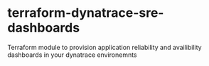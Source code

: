# terraform-dynatrace-sre-dashboards
Terraform module to provision application reliability and availibility dashboards in your dynatrace environemnts
